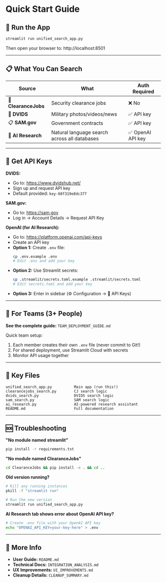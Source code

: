 # Quick Start Guide

## 🚀 Run the App

```bash
streamlit run unified_search_app.py
```

Then open your browser to: http://localhost:8501

---

## 📋 What You Can Search

| Source | What | Auth Required |
|--------|------|---------------|
| 🏢 **ClearanceJobs** | Security clearance jobs | ❌ No |
| 📸 **DVIDS** | Military photos/videos/news | ✅ API key |
| 📋 **SAM.gov** | Government contracts | ✅ API key |
| 🤖 **AI Research** | Natural language search across all databases | ✅ OpenAI API key |

---

## 🔑 Get API Keys

**DVIDS:**
- Go to: https://www.dvidshub.net/
- Sign up and request API key
- Default provided: `key-68f319e8dc377`

**SAM.gov:**
- Go to: https://sam.gov
- Log in → Account Details → Request API Key

**OpenAI (for AI Research):**
- Go to: https://platform.openai.com/api-keys
- Create an API key
- **Option 1:** Create `.env` file:
  ```bash
  cp .env.example .env
  # Edit .env and add your key
  ```
- **Option 2:** Use Streamlit secrets:
  ```bash
  cp .streamlit/secrets.toml.example .streamlit/secrets.toml
  # Edit secrets.toml and add your key
  ```
- **Option 3:** Enter in sidebar (⚙️ Configuration → 🔑 API Keys)

---

## 👥 For Teams (3+ People)

**See the complete guide:** `TEAM_DEPLOYMENT_GUIDE.md`

Quick team setup:
1. Each member creates their own `.env` file (never commit to Git!)
2. For shared deployment, use Streamlit Cloud with secrets
3. Monitor API usage together

---

## 📁 Key Files

```
unified_search_app.py          Main app (run this!)
clearancejobs_search.py        CJ search logic
dvids_search.py                DVIDS search logic
sam_search.py                  SAM search logic
ai_research.py                 AI-powered research assistant
README.md                      Full documentation
```

---

## 🆘 Troubleshooting

**"No module named streamlit"**
```bash
pip install -r requirements.txt
```

**"No module named ClearanceJobs"**
```bash
cd ClearanceJobs && pip install -e . && cd ..
```

**Old version running?**
```bash
# Kill any running instances
pkill -f "streamlit run"

# Run the new version
streamlit run unified_search_app.py
```

**AI Research tab shows error about OpenAI API key?**
```bash
# Create .env file with your OpenAI API key
echo "OPENAI_API_KEY=your-key-here" > .env
```

---

## 📖 More Info

- **User Guide:** `README.md`
- **Technical Docs:** `INTEGRATION_ANALYSIS.md`
- **UX Improvements:** `UI_IMPROVEMENTS.md`
- **Cleanup Details:** `CLEANUP_SUMMARY.md`
